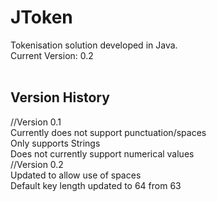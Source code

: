 # JToken
Tokenisation solution developed in Java.
<br>
Current Version: 0.2
<br>
<br>
<h2>Version History</h2>
//Version 0.1
<br>
Currently does not support punctuation/spaces
<br>
Only supports Strings
<br>
Does not currently support numerical values
<br>
//Version 0.2
<br>
Updated to allow use of spaces
<br>
Default key length updated to 64 from 63
